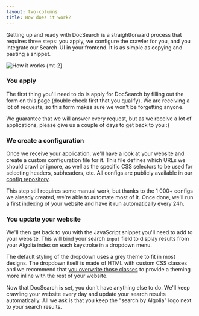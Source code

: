 ```yaml
---
layout: two-columns
title: How does it work?
---
```


Getting up and ready with DocSearch is a straightforward process that requires
three steps: you apply, we configure the crawler for you, and you integrate our
Search-UI in your frontend. It is as simple as copying and pasting a snippet.

![How it works](./assets/docsearch-how-it-works.png) {mt-2}

### You apply

The first thing you'll need to do is apply for DocSearch by filling out the form
on this page (double check first that you qualify). We are
receiving a lot of requests, so this form makes sure we won't be forgetting
anyone.

We guarantee that we will answer every request, but as we receive a lot of
applications, please give us a couple of days to get back to you :)

### We create a configuration

Once we receive [your application][2], we'll have a look at your website and
create a custom configuration file for it. This file defines which URLs we
should crawl or ignore, as well as the specific CSS selectors to be used for
selecting headers, subheaders, etc. All configs are publicly available in our
[config repository][1].

This step still requires some manual work, but thanks to the 1 000+ configs we
already created, we're able to automate most of it. Once done, we'll run a first
indexing of your website and have it run automatically every 24h.

### You update your website

We'll then get back to you with the JavaScript snippet you'll need to add to
your website. This will bind your search `input` field to display results from
your Algolia index on each keystroke in a dropdown menu.

The default styling of the dropdown uses a grey theme to fit in most designs.
The dropdown itself is made of HTML with custom CSS classes and we recommend
that [you overwrite those classes][3] to provide a theming more inline with the
rest of your website.

Now that DocSearch is set, you don't have anything else to do. We'll keep
crawling your website every day and update your search results automatically.
All we ask is that you keep the "search by Algolia" logo next to your search
results.

[1]: https://github.com/algolia/docsearch-configs/tree/master/configs
[2]: apply.html
[3]: styling.html
